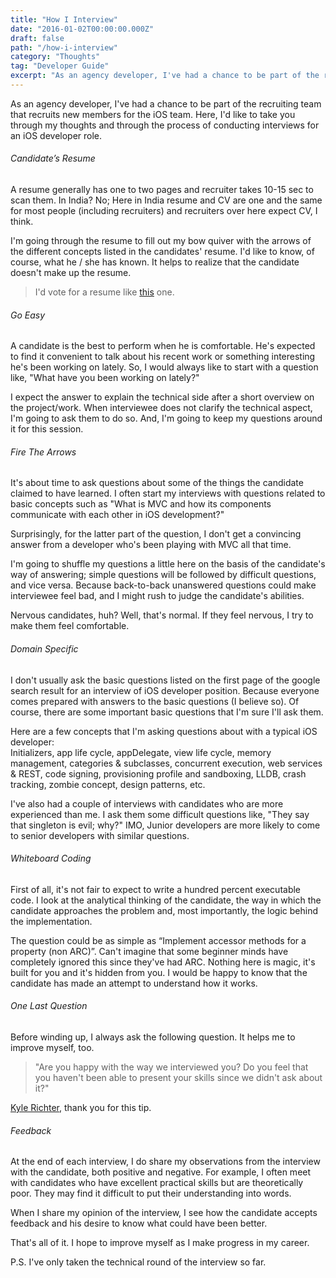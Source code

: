 ```yaml
---
title: "How I Interview"
date: "2016-01-02T00:00:00.000Z"
draft: false
path: "/how-i-interview"
category: "Thoughts"
tag: "Developer Guide"
excerpt: "As an agency developer, I've had a chance to be part of the recruiting team that recruits new members for the iOS team. Here, I'd like to take you through my thoughts and through the process of conducting interviews for an iOS developer role."
---
```



As an agency developer, I've had a chance to be part of the recruiting team that recruits new members for the iOS team. Here, I'd like to take you through my thoughts and through the process of conducting interviews for an iOS developer role.

###### Candidate’s Resume
A resume generally has one to two pages and recruiter takes 10-15 sec to scan them. In India? No; Here in India resume and CV are one and the same for most people (including recruiters) and recruiters over here expect CV, I think.

I'm going through the resume to fill out my bow quiver with the arrows of the different concepts listed in the candidates' resume. I'd like to know, of course, what he / she has known. It helps to realize that the candidate doesn't make up the resume.

> I'd vote for a resume like [this](https://www.careercup.com/resume) one.

###### Go Easy
A candidate is the best to perform when he is comfortable. He's expected to find it convenient to talk about his recent work or something interesting he's been working on lately. So, I would always like to start with a question like, "What have you been working on lately?"

I expect the answer to explain the technical side after a short overview on the project/work. When interviewee does not clarify the technical aspect, I'm going to ask them to do so. And, I'm going to keep my questions around it for this session.

###### Fire The Arrows
It's about time to ask questions about some of the things the candidate claimed to have learned. I often start my interviews with questions related to basic concepts such as "What is MVC and how its components communicate with each other in iOS development?"

Surprisingly, for the latter part of the question, I don't get a convincing answer from a developer who's been playing with MVC all that time.

I'm going to shuffle my questions a little here on the basis of the candidate's way of answering; simple questions will be followed by difficult questions, and vice versa. Because back-to-back unanswered questions could make interviewee feel bad, and I might rush to judge the candidate's abilities.

Nervous candidates, huh? Well, that's normal. If they feel nervous, I try to make them feel comfortable.

###### Domain Specific
I don't usually ask the basic questions listed on the first page of the google search result for an interview of iOS developer position. Because everyone comes prepared with answers to the basic questions (I believe so). Of course, there are some important basic questions that I'm sure I'll ask them.

Here are a few concepts that I'm asking questions about with a typical iOS developer:  
Initializers, app life cycle, appDelegate, view life cycle, memory management, categories & subclasses, concurrent execution, web services & REST, code signing, provisioning profile and sandboxing, LLDB, crash tracking, zombie concept, design patterns, etc.

I've also had a couple of interviews with candidates who are more experienced than me. I ask them some difficult questions like, "They say that singleton is evil; why?" IMO, Junior developers are more likely to come to senior developers with similar questions.

###### Whiteboard Coding
First of all, it's not fair to expect to write a hundred percent executable code. I look at the analytical thinking of the candidate, the way in which the candidate approaches the problem and, most importantly, the logic behind the implementation.

The question could be as simple as “Implement accessor methods for a property (non ARC)”. Can't imagine that some beginner minds have completely ignored this since they've had ARC. Nothing here is magic, it's built for you and it's hidden from you. I would be happy to know that the candidate has made an attempt to understand how it works.

###### One Last Question
Before winding up, I always ask the following question. It helps me to improve myself, too. 
> "Are you happy with the way we interviewed you? Do you feel that you haven't been able to present your skills since we didn't ask about it?"

[Kyle Richter](https://twitter.com/kylerichter), thank you for this tip.

###### Feedback
At the end of each interview, I do share my observations from the interview with the candidate, both positive and negative.
For example, I often meet with candidates who have excellent practical skills but are theoretically poor. They may find it difficult to put their understanding into words.

When I share my opinion of the interview, I see how the candidate accepts feedback and his desire to know what could have been better.

That's all of it. I hope to improve myself as I make progress in my career.

P.S. I've only taken the technical round of the interview so far.